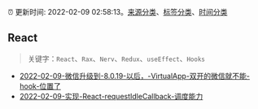 :alarm_clock: 更新时间: 2022-02-09 02:58:13。[来源分类](../README.md)、[标签分类](../TAGS.md)、[时间分类](../TIMELINE.md)

## React


> 关键字：`React`、`Rax`、`Nerv`、`Redux`、`useEffect`、`Hooks`



- [2022-02-09-微信升级到-8.0.19-以后，-VirtualApp-双开的微信就不能-hook-位置了](https://www.v2ex.com/t/832610) 
- [2022-02-09-实现-React-requestIdleCallback-调度能力](https://toutiao.io/k/zy856av) 